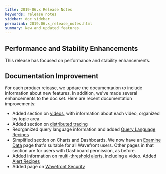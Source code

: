 ```yaml
---
title: 2019-06.x Release Notes
keywords: release notes
sidebar: doc_sidebar
permalink: 2019.06.x_release_notes.html
summary: New and updated features.
---
```


## Performance and Stability Enhancements

This release has focused on performance and stability enhancements.

## Documentation Improvement

For each product release, we update the documentation to include information about new features. In addition, we've made several enhancements to the doc set. Here are recent documentation improvements:

* Added section on [videos](videos_quickstart.html), with information about each video, organized by topic area.
* Added section on [distributed tracing](tracing_basics.html)
* Reorganized query language information and added [Query Language Recipes](query_language_recipes.html)
* Simplified section on Charts and Dashboards. We now have an [Examine Data](ui_examine_data.html) page that's suitable for all Wavefront users. Other pages in that section are for users with Dashboard permission, as before.
* Added information on [multi-threshold alerts](alerts.html#create-a-multi-threshold-alert), including a video. Added [Alert Recipes](alerts_recipes.html)
* Added page on [Wavefront Security](wavefront_security.html)
